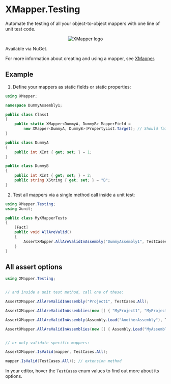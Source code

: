 # XMapper.Testing
Automate the testing of all your object-to-object mappers with one line of unit test code.
<p align="center">
    <img src="https://avatars.githubusercontent.com/u/103217522?s=150&v=4" alt="XMapper logo"/>
</p>

Available via NuGet.

For more information about creating and using a mapper, see [XMapper](https://github.com/XMapper/XMapper).

## Example

1. Define your mappers as static fields or static properties:
```csharp
using XMapper;

namespace DummyAssembly1;

public class Class1
{
    public static XMapper<DummyA, DummyB> MapperField =
        new XMapper<DummyA, DummyB>(PropertyList.Target); // Should fail: DummyB.XString has no match.
}

public class DummyA
{
    public int XInt { get; set; } = 1;
}

public class DummyB
{
    public int XInt { get; set; } = 2;
    public string XString { get; set; } = "B";
}
```

2. Test all mappers via a single method call inside a unit test:
```csharp
using XMapper.Testing;
using Xunit;

public class MyXMapperTests
{
    [Fact]
    public void AllAreValid()
    {
        AssertXMapper.AllAreValidInAssembly("DummyAssembly1", TestCases.All);
    }
}

```

## All assert options
```csharp
using XMapper.Testing;


// and inside a unit test method, call one of these:

AssertXMapper.AllAreValidInAssembly("Project1", TestCases.All);

AssertXMapper.AllAreValidInAssemblies(new [] { "MyProject1", "MyProject2" }, TestCases.All);

AssertXMapper.AllAreValidInAssembly(Assembly.Load("AnotherAssembly"), TestCases.All); 

AssertXMapper.AllAreValidInAssemblies(new [] { Assembly.Load("MyAssembly1"), Assembly.Load("MyAssembly2") }, TestCases.All);


// or only validate specific mappers:

AssertXMapper.IsValid(mapper, TestCases.All);

mapper.IsValid(TestCases.All)); // extension method
```
In your editor, hover the `TestCases` enum values to find out more about its options.